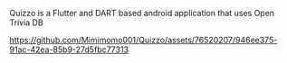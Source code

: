 Quizzo is a Flutter and DART based android application that uses Open Trivia DB


https://github.com/Mimimomo001/Quizzo/assets/76520207/946ee375-91ac-42ea-85b9-27d5fbc77313

